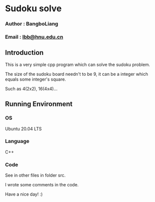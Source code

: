 # Sudoku solve

### Author : BangboLiang 

### Email : lbb@hnu.edu.cn

## Introduction

This is a very simple cpp program which can solve the sudoku problem.

The size of the sudoku board needn't to be 9, it can be a integer which equals some integer's square.

Such as 4(2x2), 16(4x4)...



## Running Environment

### OS

Ubuntu 20.04 LTS

### Language

C++



### Code

See in other files in folder src.

I wrote some comments in the code.

Have a nice day! :)
